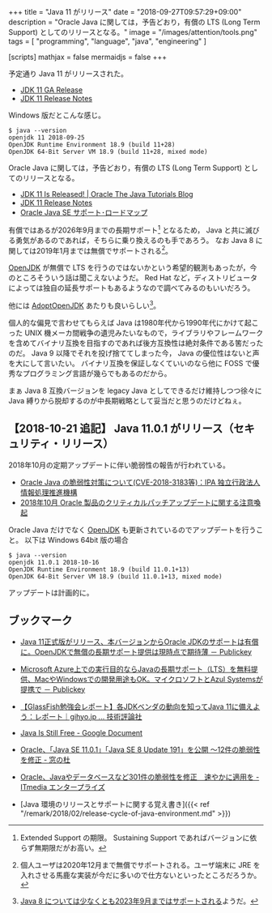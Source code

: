 +++
title = "Java 11 がリリース"
date = "2018-09-27T09:57:29+09:00"
description = "Oracle Java に関しては，予告どおり，有償の LTS (Long Term Support) としてのリリースとなる。"
image = "/images/attention/tools.png"
tags  = [ "programming", "language", "java", "engineering" ]

[scripts]
  mathjax = false
  mermaidjs = false
+++

予定通り Java 11 がリリースされた。

- [JDK 11 GA Release](https://jdk.java.net/11/)
- [JDK 11 Release Notes](https://jdk.java.net/11/release-notes)

Windows 版だとこんな感じ。

```text
$ java --version
openjdk 11 2018-09-25
OpenJDK Runtime Environment 18.9 (build 11+28)
OpenJDK 64-Bit Server VM 18.9 (build 11+28, mixed mode)
```

Oracle Java に関しては，予告どおり，有償の LTS (Long Term Support) としてのリリースとなる。

- [JDK 11 Is Released! | Oracle The Java Tutorials Blog](https://blogs.oracle.com/thejavatutorials/jdk-11-is-released)
- [JDK 11 Release Notes](https://www.oracle.com/technetwork/java/javase/11-relnotes-5012447.html)
- [Oracle Java SE サポート･ロードマップ](https://www.oracle.com/technetwork/jp/java/eol-135779-ja.html)

有償ではあるが2026年9月までの長期サポート[^j11] となるため， Java と共に滅びる勇気があるのであれば，そちらに乗り換えるのも手であろう。
なお Java 8 に関しては2019年1月までは無償でサポートされる[^j8p]。

[^j8p]: 個人ユーザは2020年12月まで無償でサポートされる。ユーザ端末に JRE を入れさせる馬鹿な実装が今だに多いので仕方ないといったところだろうか。
[^j11]: Extended Support の期限。 Sustaining Support であればバージョンに依らず無期限だがお高い。

[OpenJDK] が無償で LTS を行うのではないかという希望的観測もあったが，今のところそういう話は聞こえないようだ。
Red Hat など，ディストリビュータによっては独自の延長サポートもあるようなので調べてみるのもいいだろう。

他には [AdoptOpenJDK] あたりも良いらしい[^j8]。

[^j8]: [Java 8 については少なくとも2023年9月まではサポートされる](https://adoptopenjdk.net/support.html "Support | AdoptOpenJDK - Open source, prebuilt OpenJDK binaries")ようだ。

個人的な偏見で言わせてもらえば Java は1980年代から1990年代にかけて起こった UNIX 機メーカ間戦争の遺児みたいなもので，ライブラリやフレームワークを含めてバイナリ互換を目指すのであれば後方互換性は絶対条件である筈だったのだ。
Java 9 以降でそれを投げ捨ててしまった今， Java の優位性はないと声を大にして言いたい。
バイナリ互換を保証しなくていいのなら他に FOSS で優秀なプログラミング言語が幾らでもあるのだから。

まぁ Java 8 互換バージョンを legacy Java としてできるだけ維持しつつ徐々に Java 縛りから脱却するのが中長期戦略として妥当だと思うのだけどねぇ。

## 【2018-10-21 追記】 Java 11.0.1 がリリース（セキュリティ・リリース）

2018年10月の定期アップデートに伴い脆弱性の報告が行われている。

- [Oracle Java の脆弱性対策について(CVE-2018-3183等)：IPA 独立行政法人 情報処理推進機構](https://www.ipa.go.jp/security/ciadr/vul/20181017-jre.html)
- [2018年10月 Oracle 製品のクリティカルパッチアップデートに関する注意喚起](http://www.jpcert.or.jp/at/2018/at180042.html)

Oracle Java だけでなく [OpenJDK] も更新されているのでアップデートを行うこと。
以下は Windows 64bit 版の場合

```text
$ java --version
openjdk 11.0.1 2018-10-16
OpenJDK Runtime Environment 18.9 (build 11.0.1+13)
OpenJDK 64-Bit Server VM 18.9 (build 11.0.1+13, mixed mode)
```

アップデートは計画的に。

## ブックマーク

- [Java 11正式版がリリース、本バージョンからOracle JDKのサポートは有償に。OpenJDKで無償の長期サポート提供は現時点で期待薄 － Publickey](https://www.publickey1.jp/blog/18/java_11oracle_jdkopenjdk.html)
- [Microsoft Azure上での実行目的ならJavaの長期サポート（LTS）を無料提供、MacやWindowsでの開発用途もOK。マイクロソフトとAzul Systemsが提携で － Publickey](https://www.publickey1.jp/blog/18/microsoft_azurejavaltsmacwindowsokazul_systems.html)
- [【GlassFish勉強会レポート】各JDKベンダの動向を知ってJava 11に備えよう：レポート｜gihyo.jp … 技術評論社](https://gihyo.jp/news/report/2018/10/0501)
- [Java Is Still Free - Google Document](https://docs.google.com/document/d/1nFGazvrCvHMZJgFstlbzoHjpAVwv5DEdnaBr_5pKuHo/edit#heading=h.p3qt2oh5eczi)
- [Oracle、「Java SE 11.0.1」「Java SE 8 Update 191」を公開 ～12件の脆弱性を修正 - 窓の杜](https://forest.watch.impress.co.jp/docs/news/1148283.html)
- [Oracle、Javaやデータベースなど301件の脆弱性を修正　速やかに適用を - ITmedia エンタープライズ](http://www.itmedia.co.jp/enterprise/articles/1810/17/news074.html)

- [Java 環境のリリースとサポートに関する覚え書き]({{< ref "/remark/2018/02/release-cycle-of-java-environment.md" >}})

[OpenJDK]: http://openjdk.java.net/
[AdoptOpenJDK]: https://adoptopenjdk.net/ "AdoptOpenJDK - Open source, prebuilt OpenJDK binaries"

